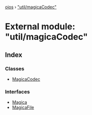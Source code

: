 [ojos](../README.md) › ["util/magicaCodec"](_util_magicacodec_.md)

# External module: "util/magicaCodec"

## Index

### Classes

* [MagicaCodec](../classes/_util_magicacodec_.magicacodec.md)

### Interfaces

* [Magica](../interfaces/_util_magicacodec_.magica.md)
* [MagicaFile](../interfaces/_util_magicacodec_.magicafile.md)

